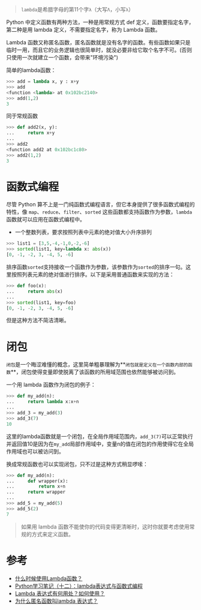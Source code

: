> `lambda`是希腊字母的第11个字`λ`（大写`Λ`，小写`λ`）

Python 中定义函数有两种方法，一种是用常规方式 def 定义，函数要指定名字，第二种是用 lambda 定义，不需要指定名字，称为 Lambda 函数。

Lambda 函数又称匿名函数，匿名函数就是没有名字的函数。有些函数如果只是临时一用，而且它的业务逻辑也很简单时，就没必要非给它取个名字不可。(否则只使用一次就建立一个函数，会带来"环境污染")

简单的lambda函数：

```python
>>> add = lambda x, y : x+y
>>> add
<function <lambda> at 0x102bc2140>
>>> add(1,2)
3
```

同于常规函数

```python
>>> def add2(x, y):
...     return x+y
...
>>> add2
<function add2 at 0x102bc1c80>
>>> add2(1,2)
3
```

# 函数式编程

尽管 Python 算不上是一门纯函数式编程语言，但它本身提供了很多函数式编程的特性，像 `map`、`reduce`、`filter`、`sorted` 这些函数都支持函数作为参数，`lambda` 函数就可以应用在函数式编程中。

* 一个整数列表，要求按照列表中元素的绝对值大小升序排列

```python
>>> list1 = [3,5,-4,-1,0,-2,-6]
>>> sorted(list1, key=lambda x: abs(x))
[0, -1, -2, 3, -4, 5, -6]
```

排序函数`sorted`支持接收一个函数作为参数，该参数作为`sorted`的排序一句。这里按照列表元素的绝对值进行排序。以下是采用普通函数来实现的方法：

```python
>>> def foo(x):
...     return abs(x)
...
>>> sorted(list1, key=foo)
[0, -1, -2, 3, -4, 5, -6]
```

但是这种方法不简洁清晰。

# 闭包

`闭包`是一个晦涩难懂的概念，这里简单粗暴理解为**`闭包就是定义在一个函数内部的函数`**，闭包使得变量即使脱离了该函数的所用域范围也依然能够被访问到。

一个用 lambda 函数作为闭包的例子：

```python
>>> def my_add(n):
...     return lambda x:x+n
...
>>> add_3 = my_add(3)
>>> add_3(7)
10
```

这里的lambda函数就是一个闭包，在全局作用域范围内，`add_3(7)`可以正常执行并返回值10是因为在`my_add`局部作用域中，变量n的值在闭包的作用使得它在全局作用域也可以被访问到。

换成常规函数也可以实现闭包，只不过是这种方式稍显啰嗦：

```python
>>> def my_add(n):
...     def wrapper(x):
...         return x+n
...     return wrapper
...
>>> add_5 = my_add(5)
>>> add_5(2)
7
```

> 如果用 lambda 函数不能使你的代码变得更清晰时，这时你就要考虑使用常规的方式来定义函数。

# 参考

* [什么时候使用Lambda函数？](https://foofish.net/lambda.html)
* [Python学习笔记（十二）：lambda表达式与函数式编程](http://blog.csdn.net/mathboylinlin/article/details/9413551)
* [Lambda 表达式有何用处？如何使用？](https://www.zhihu.com/question/20125256/answer/14058285)
* [为什么匿名函数叫lambda 表达式？](https://www.zhihu.com/question/27448188/answer/36701731)